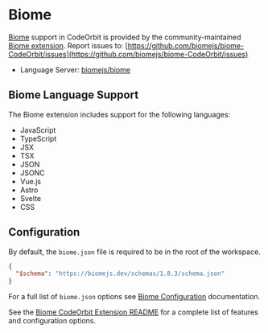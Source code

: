 ﻿# Biome

[Biome](https://biomejs.dev/) support in CodeOrbit is provided by the community-maintained [Biome extension](https://github.com/biomejs/biome-CodeOrbit).
Report issues to: [https://github.com/biomejs/biome-CodeOrbit/issues](https://github.com/biomejs/biome-CodeOrbit/issues)

- Language Server: [biomejs/biome](https://github.com/biomejs/biome)

## Biome Language Support

The Biome extension includes support for the following languages:

- JavaScript
- TypeScript
- JSX
- TSX
- JSON
- JSONC
- Vue.js
- Astro
- Svelte
- CSS

## Configuration

By default, the `biome.json` file is required to be in the root of the workspace.

```json
{
  "$schema": "https://biomejs.dev/schemas/1.8.3/schema.json"
}
```

For a full list of `biome.json` options see [Biome Configuration](https://biomejs.dev/reference/configuration/) documentation.

See the [Biome CodeOrbit Extension README](https://github.com/biomejs/biome-CodeOrbit) for a complete list of features and configuration options.
